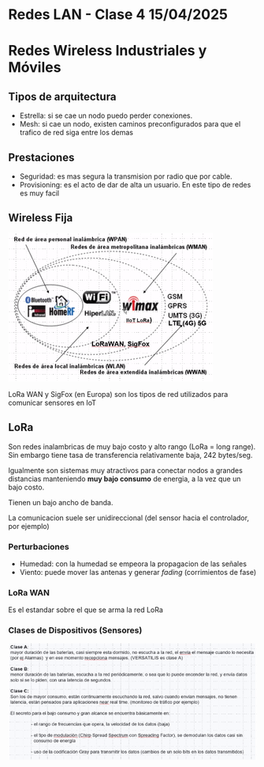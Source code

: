 # Redes LAN - Clase 4 15/04/2025
# Redes Wireless Industriales y Móviles

## Tipos de arquitectura

- Estrella: si se cae un nodo puedo perder conexiones.
- Mesh: si cae un nodo, existen caminos preconfigurados para que el trafico de red siga entre los demas

## Prestaciones

- Seguridad: es mas segura la transmision por radio que por cable.
- Provisioning: es el acto de dar de alta un usuario. En este tipo de redes es muy facil

## Wireless Fija

![alt text](img/image.png)

LoRa WAN y SigFox (en Europa) son los tipos de red utilizados para comunicar sensores en IoT

## LoRa

Son redes inalambricas de muy bajo costo y alto rango (LoRa = long range). Sin embargo tiene tasa de transferencia relativamente baja, 242 bytes/seg.

Igualmente son sistemas muy atractivos para conectar nodos a grandes distancias manteniendo **muy bajo consumo** de energia, a la vez que un bajo costo.

Tienen un bajo ancho de banda.

La comunicacion suele ser unidireccional (del sensor hacia el controlador, por ejemplo)

### Perturbaciones

- Humedad: con la humedad se empeora la propagacion de las señales
- Viento: puede mover las antenas y generar *fading* (corrimientos de fase)

### LoRa WAN

Es el estandar sobre el que se arma la red LoRa

### Clases de Dispositivos (Sensores)

![alt text](img/image-1.png)


